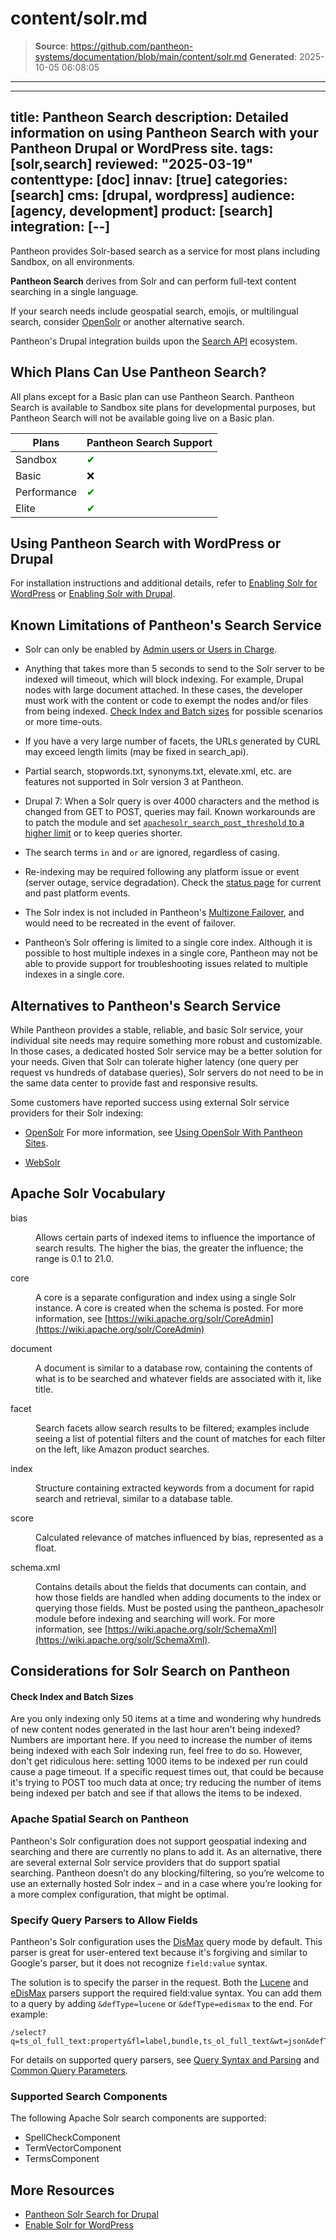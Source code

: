 # content/solr.md

> **Source**: https://github.com/pantheon-systems/documentation/blob/main/content/solr.md
> **Generated**: 2025-10-05 06:08:05

---

---
title: Pantheon Search
description: Detailed information on using Pantheon Search with your Pantheon Drupal or WordPress site.
tags: [solr,search]
reviewed: "2025-03-19"
contenttype: [doc]
innav: [true]
categories: [search]
cms: [drupal, wordpress]
audience: [agency, development]
product: [search]
integration: [--]
---

Pantheon provides Solr-based search as a service for most plans including Sandbox, on all environments.

<Partial file="solr-version.md" />

<Alert title="Important Note" type="info">

**Pantheon Search** derives from Solr and can perform full-text content searching in a single language.

If your search needs include geospatial search, emojis, or multilingual search, consider [OpenSolr](/opensolr) or another alternative search.

Pantheon's Drupal integration builds upon the [Search API](https://www.drupal.org/project/search_api) ecosystem.

</Alert>

## Which Plans Can Use Pantheon Search?

All plans except for a Basic plan can use Pantheon Search. Pantheon Search is available to Sandbox site plans for developmental purposes, but Pantheon Search will not be available going live on a Basic plan.

| Plans         | Pantheon Search Support <Popover content="Available across all environments, including Multidevs." /> |
| ------------- | ---------------------------------- |
| Sandbox       | <span style="color:green">✔</span> |
| Basic         | ❌  |
| Performance   | <span style="color:green">✔</span> |
| Elite         | <span style="color:green">✔</span> |

## Using Pantheon Search with WordPress or Drupal

For installation instructions and additional details, refer to [Enabling Solr for WordPress](/guides/wordpress-developer/wordpress-solr) or [Enabling Solr with Drupal](/guides/solr-drupal).


## Known Limitations of Pantheon's Search Service

- Solr can only be enabled by [Admin users or Users in Charge](/guides/account-mgmt/workspace-sites-teams/teams#site-level-roles-and-permissions).

- Anything that takes more than 5 seconds to send to the Solr server to be indexed will timeout, which will block indexing. For example, Drupal nodes with large document attached. In these cases, the developer must work with the content or code to exempt the nodes and/or files from being indexed. [Check Index and Batch sizes](#check-index-and-batch-sizes) for possible scenarios or more time-outs.
- If you have a very large number of facets, the URLs generated by CURL may exceed length limits (may be fixed in search\_api).

- Partial search, stopwords.txt, synonyms.txt, elevate.xml, etc. are features not supported in Solr version 3 at Pantheon.

- Drupal 7: When a Solr query is over 4000 characters and the method is changed from GET to POST, queries may fail. Known workarounds are to patch the module and set [`apachesolr_search_post_threshold` to a higher limit](https://github.com/pantheon-systems/drops-7/blob/master/modules/pantheon/pantheon_apachesolr/Pantheon_Apache_Solr_Service.php#L873) or to keep queries shorter.

- The search terms `in` and `or` are ignored, regardless of casing.

- Re-indexing may be required following any platform issue or event (server outage, service degradation). Check the [status page](https://status.pantheon.io) for current and past platform events.

- The Solr index is not included in Pantheon's [Multizone Failover](/multizone-failover#solr-search-and-multizone-failover), and would need to be recreated in the event of failover.

- Pantheon’s Solr offering is limited to a single core index. Although it is possible to host multiple indexes in a single core, Pantheon may not be able to provide support for troubleshooting issues related to multiple indexes in a single core.

## Alternatives to Pantheon's Search Service

While Pantheon provides a stable, reliable, and basic Solr service, your individual site needs may require something more robust and customizable. In those cases, a dedicated hosted Solr service may be a better solution for your needs. Given that Solr can tolerate higher latency (one query per request vs hundreds of database queries), Solr servers do not need to be in the same data center to provide fast and responsive results.

Some customers have reported success using external Solr service providers for their Solr indexing:

- [OpenSolr](https://opensolr.com/) For more information, see [Using OpenSolr With Pantheon Sites](/opensolr).

- [WebSolr](https://websolr.com/)

## Apache Solr Vocabulary

<dl>

<dt>bias</dt>

<dd>

Allows certain parts of indexed items to influence the importance of search results. The higher the bias, the greater the influence; the range is 0.1 to 21.0.

</dd>

<dt>core</dt>

<dd>

A core is a separate configuration and index using a single Solr instance. A core is created when the schema is posted. For more information, see [https://wiki.apache.org/solr/CoreAdmin](https://wiki.apache.org/solr/CoreAdmin)

</dd>

<dt>document</dt>

<dd>

A document is similar to a database row, containing the contents of what is to be searched and whatever fields are associated with it, like title.

</dd>

<dt>facet</dt>

<dd>

Search facets allow search results to be filtered; examples include seeing a list of potential filters and the count of matches for each filter on the left, like Amazon product searches.

</dd>

<dt>index</dt>

<dd>

Structure containing extracted keywords from a document for rapid search and retrieval, similar to a database table.

</dd>

<dt>score</dt>

<dd>

Calculated relevance of matches influenced by bias, represented as a float.

</dd>

<dt>schema.xml</dt>

<dd>

Contains details about the fields that documents can contain, and how those fields are handled when adding documents to the index or querying those fields. Must be posted using the pantheon_apachesolr module before indexing and searching will work. For more information, see [https://wiki.apache.org/solr/SchemaXml](https://wiki.apache.org/solr/SchemaXml).

</dd>

</dl>

## Considerations for Solr Search on Pantheon

#### Check Index and Batch Sizes

Are you only indexing only 50 items at a time and wondering why hundreds of new content nodes generated in the last hour aren't being indexed? Numbers are important here. If you need to increase the number of items being indexed with each Solr indexing run, feel free to do so. However, don't get ridiculous here: setting 1000 items to be indexed per run could cause a page timeout. If a specific request times out, that could be because it's trying to POST too much data at once; try reducing the number of items being indexed per batch and see if that allows the items to be indexed.

### Apache Spatial Search on Pantheon

Pantheon's Solr configuration does not support geospatial indexing and searching and there are currently no plans to add it.
As an alternative, there are several external Solr service providers that do support spatial searching. Pantheon doesn’t do any blocking/filtering, so you’re welcome to use an externally hosted Solr index – and in a case where you’re looking for a more complex configuration, that might be optimal.

### Specify Query Parsers to Allow Fields

Pantheon's Solr configuration uses the [DisMax](https://cwiki.apache.org/confluence/display/solr/The+DisMax+Query+Parser) query mode by default. This parser is great for user-entered text because it's forgiving and similar to Google's parser, but it does not recognize `field:value` syntax.

The solution is to specify the parser in the request. Both the [Lucene](https://cwiki.apache.org/confluence/display/solr/The+Standard+Query+Parser) and [eDisMax](https://cwiki.apache.org/confluence/display/solr/The+Extended+DisMax+Query+Parser) parsers support the required field:value syntax. You can add them to a query by adding `&defType=lucene` or `&defType=edismax` to the end. For example:

```http
/select?q=ts_ol_full_text:property&fl=label,bundle,ts_ol_full_text&wt=json&defType=edismax
```

For details on supported query parsers, see [Query Syntax and Parsing]( https://cwiki.apache.org/confluence/display/solr/Query+Syntax+and+Parsing) and [Common Query Parameters](https://cwiki.apache.org/confluence/display/solr/Common+Query+Parameters#CommonQueryParameters-ThedefTypeParameter).

### Supported Search Components

The following Apache Solr search components are supported:

- SpellCheckComponent
- TermVectorComponent
- TermsComponent

## More Resources

- [Pantheon Solr Search for Drupal](/guides/solr-drupal)
- [Enable Solr for WordPress](/guides/wordpress-developer/wordpress-solr)
